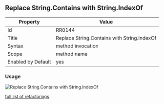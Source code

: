 ## Replace String.Contains with String.IndexOf

Property | Value
--- | --- 
Id | RR0144
Title | Replace String\.Contains with String\.IndexOf
Syntax | method invocation
Scope | method name
Enabled by Default | yes

### Usage

![Replace String\.Contains with String\.IndexOf](../../images/refactorings/ReplaceStringContainsWithStringIndexOf.png)

[full list of refactorings](Refactorings.md)
